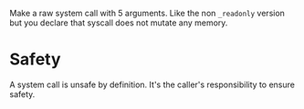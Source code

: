 Make a raw system call with 5 arguments.
Like the non `_readonly` version but you declare that syscall does not mutate any memory.

# Safety

A system call is unsafe by definition.
It's the caller's responsibility to ensure safety.
